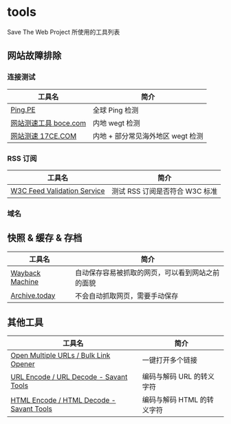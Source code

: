 tools
=====

Save The Web Project 所使用的工具列表

网站故障排除
------------

### 连接测试

| 工具名                                         | 简介                              |
| ---------------------------------------------- | --------------------------------- |
| [Ping.PE](https://ping.pe/)                    | 全球 Ping 检测                    |
| [网站测速工具 boce.com](https://www.boce.com/) | 内地 wegt 检测                    |
| [网站测速 17CE.COM](https://www.boce.com/)     | 内地 + 部分常见海外地区 wegt 检测 |

### RSS 订阅

| 工具名                                                        | 简介                           |
| ------------------------------------------------------------- | ------------------------------ |
| [W3C Feed Validation Service](https://validator.w3.org/feed/) | 测试 RSS 订阅是否符合 W3C 标准 |

### 域名

快照 & 缓存 & 存档
------------------

| 工具名                                      | 简介                                             |
| ------------------------------------------- | ------------------------------------------------ |
| [Wayback Machine](https://web.archive.org/) | 自动保存容易被抓取的网页，可以看到网站之前的面貌 |
| [Archive.today](https://archive.is/)        | 不会自动抓取网页，需要手动保存                   |

其他工具
--------

| 工具名                                                                              | 简介                       |
| ----------------------------------------------------------------------------------- | -------------------------- |
| [Open Multiple URLs / Bulk Link Opener](https://savanttools.com/open-multiple-urls) | 一键打开多个链接           |
| [URL Encode / URL Decode - Savant Tools](https://savanttools.com/url-decode)        | 编码与解码 URL 的转义字符  |
| [HTML Encode / HTML Decode - Savant Tools](https://savanttools.com/html-encode)     | 编码与解码 HTML 的转义字符 |
